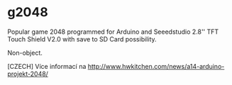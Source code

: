 g2048
=====

Popular game 2048 programmed for Arduino and Seeedstudio 2.8'' TFT Touch Shield V2.0 with save to SD Card possibility.

Non-object.

[CZECH] Více informací na http://www.hwkitchen.com/news/a14-arduino-projekt-2048/
